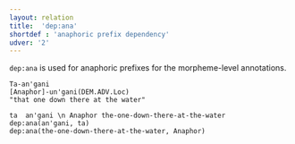 ```yaml
---
layout: relation
title:  'dep:ana'
shortdef : 'anaphoric prefix dependency'
udver: '2'
---
```


`dep:ana` is used for anaphoric prefixes for the morpheme-level annotations.

```
Ta-an'gani
[Anaphor]-un'gani(DEM.ADV.Loc)
"that one down there at the water"
```

~~~ sdparse
ta  an'gani \n Anaphor the-one-down-there-at-the-water
dep:ana(an'gani, ta)
dep:ana(the-one-down-there-at-the-water, Anaphor)
~~~

